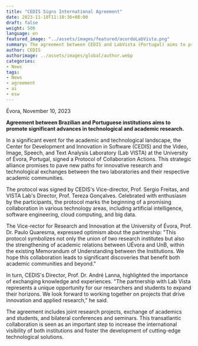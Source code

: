 ```yaml
---
title: "CEDIS Signs International Agreement"
date: 2023-11-10T11:10:36+08:00
draft: false
weight: 500
language: en
featured_image: "../assets/images/featured/acordoLabVista.png"
summary: The agreement between CEDIS and LabVista (Portugal) aims to promote significant advances in technological and academic research.
author: CEDIS
authorimage: ../assets/images/global/author.webp
categories: 
- News
tags: 
- News
- agreement
- ai
- esw
---
```

Évora, November 10, 2023

**Agreement between Brazilian and Portuguese institutions aims to promote significant advances in technological and academic research.**

In a significant event for the academic and technological landscape, the Center for Development and Innovation in Software (CEDIS) and the Video, Image, Speech, and Text Analysis Laboratory (Lab VISTA) at the University of Évora, Portugal, signed a Protocol of Collaboration Actions. This strategic alliance promises to pave new paths for innovative research and technological exchanges between the two laboratories and their respective academic communities.

The protocol was signed by CEDIS's Vice-director, Prof. Sergio Freitas, and VISTA Lab's Director, Prof. Tereza Gonçalves. Celebrated with enthusiasm by the participants, the protocol marks the beginning of a promising collaboration in various technology areas, including artificial intelligence, software engineering, cloud computing, and big data.

The Vice-rector for Research and Innovation at the University of Évora, Prof. Dr. Paulo Quaresma, expressed optimism about the partnership: "This protocol symbolizes not only the union of two research institutes but also the strengthening of academic relations between UÉvora and UnB, within the existing Memorandum of Understanding between the Institutions. We hope this collaboration leads to significant discoveries that benefit both academic communities and beyond."

In turn, CEDIS's Director, Prof. Dr. André Lanna, highlighted the importance of exchanging knowledge and experiences. "The partnership with Lab Vista represents a unique opportunity for our researchers and students to expand their horizons. We look forward to working together on projects that drive innovation and applied research," he said.

The agreement includes joint research projects, exchange of academics and students, and bilateral conferences and seminars. This transatlantic collaboration is seen as an important step to increase the international visibility of both institutions and foster the development of cutting-edge technological solutions.
